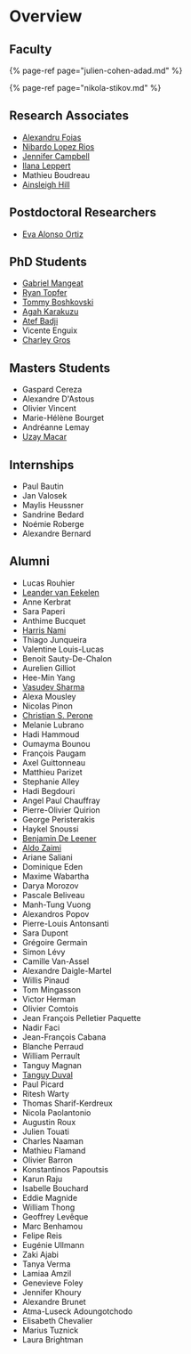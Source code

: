 # Overview

## Faculty

{% page-ref page="julien-cohen-adad.md" %}

{% page-ref page="nikola-stikov.md" %}

## Research Associates

* [Alexandru Foias](https://ca.linkedin.com/in/alexandrufoias)
* [Nibardo Lopez Rios](nibardo-lopez-rios.md)
* [Jennifer Campbell](http://www.bic.mni.mcgill.ca/~jcampbel/)
* [Ilana Leppert](http://www.bic.mni.mcgill.ca/PeopleStaff/LeppertIlana)
* Mathieu Boudreau
* [Ainsleigh Hill](https://www.linkedin.com/in/ainsleigh-hill-836296124/)

## Postdoctoral Researchers

* [Eva Alonso Ortiz](https://www.evaalonsoortiz.com/)

## PhD Students

* [Gabriel Mangeat](gabriel-mangeat.md)
* [Ryan Topfer](ryan-topfer.md)
* [Tommy Boshkovski](tommy-boshkovski.md)
* [Agah Karakuzu](agah-karakuzu.md)
* [Atef Badji](https://ca.linkedin.com/in/badjiatef)
* Vicente Enguix
* [Charley Gros](charley-gros.md)

## Masters Students

* Gaspard Cereza
* Alexandre D'Astous
* Olivier Vincent
* Marie-Hélène Bourget
* Andréanne Lemay
* [Uzay Macar](https://uzaymacar.github.io/)

## Internships

* Paul Bautin
* Jan Valosek
* Maylis Heussner
* Sandrine Bedard
* Noémie Roberge
* Alexandre Bernard

## Alumni

* Lucas Rouhier
* [Leander van Eekelen](https://www.linkedin.com/in/leander-van-eekelen/)
* Anne Kerbrat
* Sara Paperi
* Anthime Bucquet
* [Harris Nami](harris-nami.md)
* Thiago Junqueira
* Valentine Louis-Lucas
* Benoit Sauty-De-Chalon
* Aurelien Gilliot
* Hee-Min Yang
* [Vasudev Sharma](https://in.linkedin.com/in/vs74)
* Alexa Mousley
* Nicolas Pinon
* [Christian S. Perone](christian-s.-perone.md)
* Melanie Lubrano
* Hadi Hammoud
* Oumayma Bounou
* François Paugam
* Axel Guittonneau
* Matthieu Parizet
* Stephanie Alley
* Hadi Begdouri
* Angel Paul Chauffray
* Pierre-Olivier Quirion
* George Peristerakis
* Haykel Snoussi
* [Benjamin De Leener](benjamin-de-leener.md)
* [Aldo Zaimi](aldo-zaimi.md)
* Ariane Saliani
* Dominique Eden
* Maxime Wabartha
* Darya Morozov
* Pascale Beliveau
* Manh-Tung Vuong
* Alexandros Popov
* Pierre-Louis Antonsanti
* Sara Dupont
* Grégoire Germain
* Simon Lévy
* Camille Van-Assel
* Alexandre Daigle-Martel
* Willis Pinaud
* Tom Mingasson
* Victor Herman
* Olivier Comtois
* Jean François Pelletier Paquette
* Nadir Faci
* Jean-François Cabana
* Blanche Perraud
* William Perrault
* Tanguy Magnan
* [Tanguy Duval](tanguy-duval.md)
* Paul Picard
* Ritesh Warty
* Thomas Sharif-Kerdreux
* Nicola Paolantonio
* Augustin Roux
* Julien Touati
* Charles Naaman
* Mathieu Flamand
* Olivier Barron
* Konstantinos Papoutsis
* Karun Raju
* Isabelle Bouchard
* Eddie Magnide
* William Thong
* Geoffrey Levêque
* Marc Benhamou
* Felipe Reis
* Eugénie Ullmann
* Zaki Ajabi
* Tanya Verma
* Lamiaa Amzil
* Genevieve Foley
* Jennifer Khoury
* Alexandre Brunet
* Atma-Luseck Adoungotchodo
* Elisabeth Chevalier
* Marius Tuznick
* Laura Brightman

